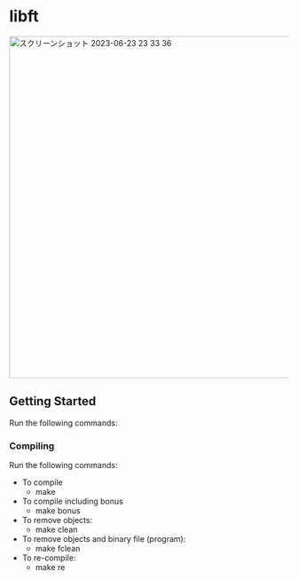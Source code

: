 # libft
<img width="616" alt="スクリーンショット 2023-06-23 23 33 36" src="https://github.com/Justhiro55/libft/assets/77094170/bda66931-66ed-44a6-a3a8-d636047030de">

## Getting Started
Run the following commands:

### Compiling
Run the following commands:
- To compile
  - make
- To compile including bonus
  - make bonus
- To remove objects:
  - make clean
- To remove objects and binary file (program):
  - make fclean
- To re-compile:
  - make re
